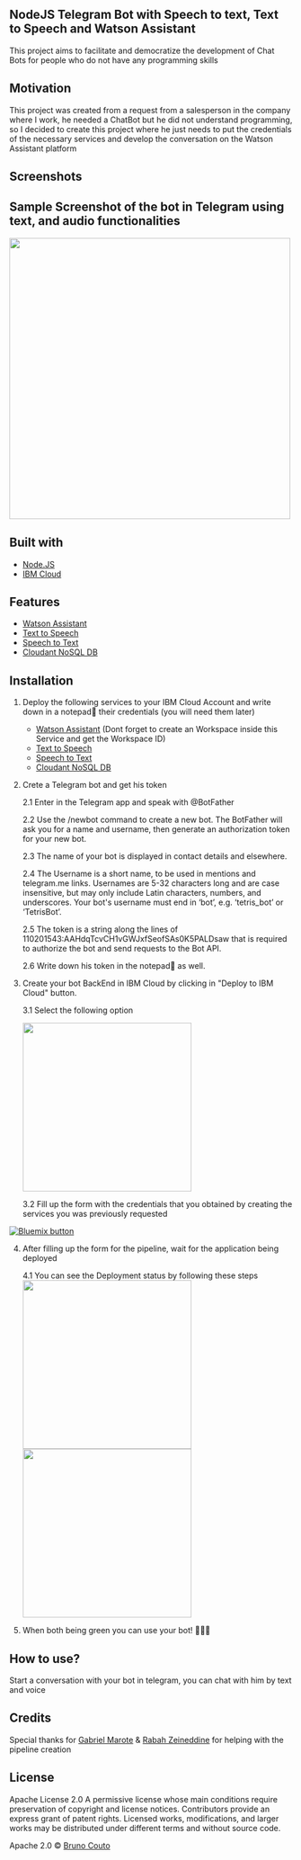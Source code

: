 ## NodeJS Telegram Bot with Speech to text, Text to Speech and Watson Assistant
This project aims to facilitate and democratize the development of Chat Bots for people who do not have any programming skills

## Motivation
This project was created from a request from a salesperson in the company where I work, he needed a ChatBot but he did not understand programming, so I decided to create this project where he just needs to put the credentials of the necessary services and develop the conversation on the Watson Assistant platform

## Screenshots

## Sample Screenshot of the bot in Telegram using text, and audio functionalities
<img src="https://user-images.githubusercontent.com/23619646/41172332-f0791854-6b29-11e8-948a-cb57219460a9.jpeg" height="500px">


## Built with
- [Node.JS](https://nodejs.org/en/)
- [IBM Cloud](https://www.ibm.com/cloud/)

## Features
- [Watson Assistant](https://console.bluemix.net/catalog/services/watson-assistant-formerly-conversation)
- [Text to Speech](https://console.bluemix.net/catalog/services/text-to-speech)
- [Speech to Text](https://console.bluemix.net/catalog/services/speech-to-text)
- [Cloudant NoSQL DB](https://console.bluemix.net/catalog/services/cloudant-nosql-db)

## Installation
1. Deploy the following services to your IBM Cloud Account and write down in a notepad📑 their credentials (you will need them later)
    - [Watson Assistant](https://console.bluemix.net/catalog/services/watson-assistant-formerly-conversation)
(Dont forget to create an Workspace inside this Service and get the Workspace ID)
    - [Text to Speech](https://console.bluemix.net/catalog/services/text-to-speech)
    - [Speech to Text](https://console.bluemix.net/catalog/services/speech-to-text)
    - [Cloudant NoSQL DB](https://console.bluemix.net/catalog/services/cloudant-nosql-db)

2. Crete a Telegram bot and get his token

    2.1 Enter in the Telegram app and speak with @BotFather

    2.2 Use the /newbot command to create a new bot. The BotFather will ask you for a name and username, then generate an authorization token for your new bot.

    2.3 The name of your bot is displayed in contact details and elsewhere.

    2.4 The Username is a short name, to be used in mentions and telegram.me links. Usernames are 5-32 characters long and are case insensitive, but may only include Latin characters, numbers, and underscores. Your bot's username must end in ‘bot’, e.g. ‘tetris_bot’ or ‘TetrisBot’.

    2.5 The token is a string along the lines of 110201543:AAHdqTcvCH1vGWJxfSeofSAs0K5PALDsaw that is required to authorize the bot and send requests to the Bot API.

    2.6 Write down his token in the notepad📑 as well.

3. Create your bot BackEnd in IBM Cloud by clicking in "Deploy to IBM Cloud" button.
    
    3.1 Select the following option
    
    <img src="https://user-images.githubusercontent.com/23619646/41176293-37612bec-6b36-11e8-9296-642d828fc484.png" height="300px">

    3.2 Fill up the form with the credentials that you obtained by creating the services you was previously requested

<a href="https://bluemix.net/deploy?repository=https://github.com/BrunoTCouto/Watson-assistant-Telegram-with-STT-TTS"
    target="_blank"><img src="http://bluemix.net/deploy/button.png" alt="Bluemix button"/></a>

4. After filling up the form for the pipeline, wait for the application being deployed

    4.1 You can see the Deployment status by following these steps
    <img src="https://user-images.githubusercontent.com/23619646/41173989-2a8fda78-6b2f-11e8-914d-1ef6c010a297.png" height="300px">
    <img src="https://user-images.githubusercontent.com/23619646/41174226-e85fa7ea-6b2f-11e8-9e74-bf0a8d9d6397.png" height="300px">

5. When both being green you can use your bot! 🎉🎉🎉

## How to use?
Start a conversation with your bot in telegram, you can chat with him by text and voice

## Credits
Special thanks for [Gabriel Marote](https://www.linkedin.com/in/gamarote/) & [Rabah Zeineddine](https://www.linkedin.com/in/rabahzeineddine/) for helping with the pipeline creation


## License
Apache License 2.0
A permissive license whose main conditions require preservation of copyright and license notices. Contributors provide an express grant of patent rights. Licensed works, modifications, and larger works may be distributed under different terms and without source code.

Apache 2.0 © [Bruno Couto](https://www.linkedin.com/in/brunotc/)